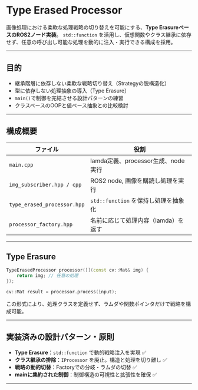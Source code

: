 # Type Erased Processor

画像処理における柔軟な処理戦略の切り替えを可能にする、**Type ErasureベースのROS2ノード実装**。
`std::function` を活用し、仮想関数やクラス継承に依存せず、任意の呼び出し可能な処理を動的に注入・実行できる構成を採用。

---

## 目的

* 継承階層に依存しない柔軟な戦略切り替え（Strategyの脱構造化）
* 型に依存しない処理抽象の導入（Type Erasure）
* `main()`で制御を完結させる設計パターンの練習
* クラスベースのOOPと値ベース抽象との比較検討

---

## 構成概要

| ファイル                        | 役割                         |
| --------------------------- | -------------------------- |
| `main.cpp`                  | lamda定義、processor生成、node実行   |
| `img_subscriber.hpp / cpp`  | ROS2 node, 画像を購読し処理を実行        |
| `type_erased_processor.hpp` | `std::function` を保持し処理を抽象化 |
| `processor_factory.hpp`     | 名前に応じて処理内容（lamda）を返す         |

---

## Type Erasure

```cpp
TypeErasedProcessor processor([](const cv::Mat& img) {
    return img; // 任意の処理
});

cv::Mat result = processor.process(input);
```

この形式により、処理クラスを定義せず、ラムダや関数ポインタだけで戦略を構成可能。

---

## 実装済みの設計パターン・原則

* **Type Erasure**：`std::function` で動的戦略注入を実現 ✅
* **クラス継承の排除**：`IProcessor` を廃止。構造と処理を切り離し ✅
* **戦略の動的切替**：Factoryでの分岐・ラムダの切替 ✅
* **mainに集約された制御**：制御構造の可視性と拡張性を確保 ✅

---